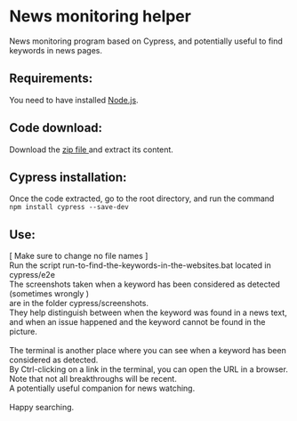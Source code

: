 # News monitoring helper
News monitoring program based on Cypress, and potentially useful to find keywords in news pages.

## Requirements:
You need to have installed [Node.js](https://nodejs.org/en/).

## Code download:
Download the [zip file ](https://github.com/jlmacle/News-monitoring-helper/archive/refs/heads/main.zip) and extract its content.

## Cypress installation:
Once the code extracted, go to the root directory,
and run the command <br>
<code>npm install cypress --save-dev</code>

## Use:
[ Make sure to change no file names ] <br>
Run the script run-to-find-the-keywords-in-the-websites.bat located in cypress/e2e <br>
The screenshots taken when a keyword has been considered as detected (sometimes wrongly ) <br>
are in the folder cypress/screenshots. <br>
They help distinguish between when the keyword was found in a news text, <br>
and when an issue happened and the keyword cannot be found in the picture. <br> <br>
The terminal is another place where you can see when a keyword has been considered as detected. <br>
By Ctrl-clicking on a link in the terminal, you can open the URL in a browser. <br>
Note that not all breakthroughs will be recent. <br>
A potentially useful companion for news watching. <br> <br>
Happy searching.


